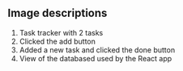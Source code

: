 ## Image descriptions
1. Task tracker with 2 tasks
2. Clicked the add button
3. Added a new task and clicked the done button
4. View of the databased used by the React app
